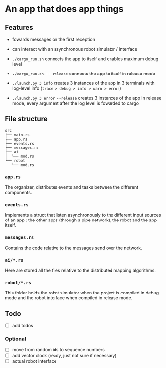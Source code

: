 An app that does app things
===

## Features

* fowards messages on the first reception
* can interact with an asynchronous robot simulator / interface
* `./cargo_run.sh` connects the app to itself and enables maximum debug level
* `./cargo_run.sh -- release` connects the app to itself in release mode

* `./launch.py 3 info`  creates 3 instances of the app in 3 terminals with log-level info (`trace > debug > info > warn > error`)
* `./launch.py 3 error --release`  creates 3 instances of the app in release mode, every argument after the log level is fowarded to cargo

## File structure

```
src
├── main.rs
├── app.rs
├── events.rs
├── messages.rs
├── ai
│  └── mod.rs
└── robot
   └── mod.rs
```

### `app.rs`

The organizer, distributes events and tasks between the different components.

### `events.rs`

Implements a struct that listen asynchronously to the different input sources of an app : the other apps (through a pipe network), the robot and the app itself.

### `messages.rs`

Contains the code relative to the messages send over the network.

### `ai/*.rs`

Here are stored all the files relative to the distributed mapping algorithms.

### `robot/*.rs`

This folder holds the robot simulator when the project is compiled in debug mode and the robot interface when compiled in release mode.


## Todo

- [ ] add todos


### Optional

- [ ] move from random ids to sequence numbers
- [ ] add vector clock (ready, just not sure if necessary)
- [ ] actual robot interface